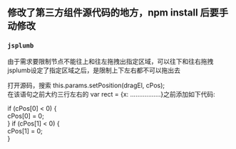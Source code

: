 
## 修改了第三方组件源代码的地方，npm install 后要手动修改

### `jsplumb`
由于需求要限制节点不能往上和往左拖拽出指定区域，可以往下和往右拖拽
jsplumb设定了指定区域之后，是限制上下左右都不可以拖出去

打开源码，搜索 this.params.setPosition(dragEl, cPos);  
在该语句之前大约三行左右的 var rect = {x: .................}之前添加如下代码:   

if (cPos[0] < 0) {  
    cPos[0] = 0;  
}
if (cPos[1] < 0) {  
    cPos[1] = 0;  
}
